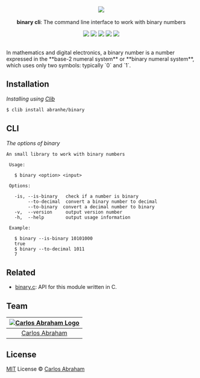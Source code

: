 <p align="center">
	<br>
	<img src="https://cdn.abranhe.com/projects/binary/logo.svg">
	<br>
	<br>
	<b>binary cli</b>: The command line interface to work with binary numbers
	<br>
</p>

<p align="center">
	<a href="https://travis-ci.org/abranhe/binary"><img src="https://img.shields.io/travis/abranhe/binary.svg?logo=travis" /></a>
	<a href="https://github.com/abranhe"><img src="https://abranhe.com/badge.svg"></a>
	<a href="https://cash.me/$abranhe"><img src="https://cdn.abranhe.com/badges/cash-me.svg"></a>
	<a href="https://patreon.com/abranhe"><img src="https://cdn.abranhe.com/badges/patreon.svg" /></a>
	<a href="https://github.com/abranhe/binary/blob/master/license"><img src="https://img.shields.io/github/license/abranhe/binary.svg" /></a>

  <br>
  <br>
</p>
In mathematics and digital electronics, a binary number is a number expressed in the **base-2 numeral system** or **binary numeral system**, which uses only two symbols: typically `0` and `1`.


## Installation

*Installing using [Clib](https://github.com/clibs/clib)*

```sh
$ clib install abranhe/binary
```

## CLI

*The options of binary*

```
An small library to work with binary numbers

 Usage:

   $ binary <option> <input>

 Options:

   -is, --is-binary   check if a number is binary
        --to-decimal  convert a binary number to decimal
        --to-binary  convert a decimal number to binary
   -v,  --version     output version number
   -h,  --help        output usage information

 Example:

   $ binary --is-binary 10101000
   true
   $ binary --to-decimal 1011
   7
```

## Related

- [binary.c][binary]: API for this module written in C.

## Team

|[![Carlos Abraham Logo][abranhe-img]][abranhe]|
| :-: |
| [Carlos Abraham][abranhe] |

## License

[MIT][license] License © [Carlos Abraham][abranhe]

<!-------------------- Links ------------------------>
[abranhe]: https://github.com/abranhe
[abranhe-img]: https://avatars3.githubusercontent.com/u/21347264?s=50
[license]: https://github.com/abranhe/binary/blob/master/license
[travis-badge]: https://img.shields.io/travis/abranhe/binary.svg
[travis-status]: https://travis-ci.org/abranhe/binary
[coverage-badge]: https://img.shields.io/coveralls/abranhe/binary.svg
[coverage-status]: https://coveralls.io/r/abranhe/binary?branch=master
[binary]: https://github.com/abranhe/binary.c

